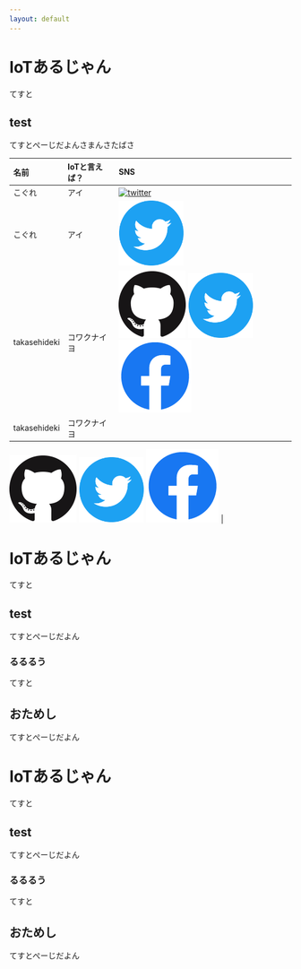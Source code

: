 ```yaml
---
layout: default
---
```


# IoTあるじゃん

てすと

## test

てすとぺーじだよんさまんさたばさ



| 名前        | IoTと言えば？          | SNS |
|:-------------|:------------------|:------|
| こぐれ           | アイ | [![twitter](http://ap-land.com/wp-content/uploads/2014/09/sns.jpg)](https://twitter.com/iot_algyan)  |
| こぐれ           | アイ | [![twitter](/img/twitter.png)](https://twitter.com/iot_algyan)  |
| takasehideki           | コワクナイヨ | [![github](img/github.png)](https://github.com/takasehideki) [![twitter](img/twitter.png)](https://twitter.com/TAKASEhideki) [![facebook](img/facebook.png)](https://facebook.com/takasehidek)    |
| takasehideki           | コワクナイヨ | 
[![github](img/github.png)](https://github.com/takasehideki) 
[![twitter](img/twitter.png)](https://twitter.com/TAKASEhideki)
[![facebook](img/facebook.png)](https://facebook.com/takasehidek)    |



# IoTあるじゃん

てすと

## test

てすとぺーじだよん

### るるるう

てすと

## おためし

てすとぺーじだよん

# IoTあるじゃん

てすと

## test

てすとぺーじだよん

### るるるう

てすと

## おためし

てすとぺーじだよん

